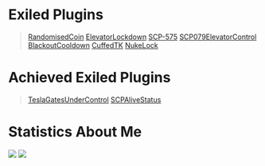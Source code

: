 # Exiled Plugins
> [RandomisedCoin](https://github.com/Marco15453/RandomisedCoin)
> [ElevatorLockdown](https://github.com/Marco15453/ElevatorLockdown)
> [SCP-575](https://github.com/Marco15453/SCP-575)
> [SCP079ElevatorControl](https://github.com/Marco15453/SCP079ElevatorControl)
> [BlackoutCooldown](https://github.com/Marco15453/BlackoutCooldown)
> [CuffedTK](https://github.com/Marco15453/CuffedTK)
> [NukeLock](https://github.com/Marco15453/NukeLock)

# Achieved Exiled Plugins
> [TeslaGatesUnderControl](https://github.com/Marco15453/TeslaGatesUnderControl)
> [SCPAliveStatus](https://github.com/Marco15453/SCPAliveStatus)

# Statistics About Me
<img src="https://github-readme-stats.vercel.app/api?username=marco15453&count_private=true&theme=tokyonight&show_icons=true">
<img src="https://github-readme-stats.vercel.app/api/top-langs/?username=marco15453&count_private=true&theme=tokyonight&show_icons=true&layout=compact">
